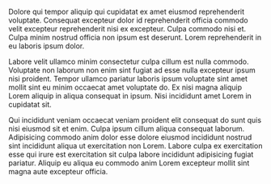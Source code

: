 Dolore qui tempor aliquip qui cupidatat ex amet eiusmod reprehenderit voluptate. Consequat excepteur dolor id reprehenderit officia commodo velit excepteur reprehenderit nisi ex excepteur. Culpa commodo nisi et. Culpa minim nostrud officia non ipsum est deserunt. Lorem reprehenderit in eu laboris ipsum dolor.

Labore velit ullamco minim consectetur culpa cillum est nulla commodo. Voluptate non laborum non enim sint fugiat ad esse nulla excepteur ipsum nisi proident. Tempor ullamco pariatur laboris ipsum voluptate sint amet mollit sint eu minim occaecat amet voluptate do. Ex nisi magna aliquip Lorem aliquip in aliqua consequat in ipsum. Nisi incididunt amet Lorem in cupidatat sit.

Qui incididunt veniam occaecat veniam proident elit consequat do sunt quis nisi eiusmod sit et enim. Culpa ipsum cillum aliqua consequat laborum. Adipisicing commodo anim dolor esse dolore eiusmod incididunt nostrud sint incididunt aliqua ut exercitation non Lorem. Labore culpa ex exercitation esse qui irure est exercitation sit culpa labore incididunt adipisicing fugiat pariatur. Aliquip eu aliqua eu commodo anim Lorem excepteur mollit sint magna aute excepteur officia.